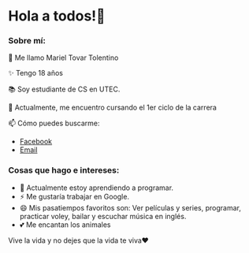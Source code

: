 # Hola a todos!👋

<!--
**MarielUTEC/MarielUTEC** is a ✨ _special_ ✨ repository because its `README.md` (this file) appears on your GitHub profile.
--> 
### Sobre mí:
<!--
-->
👋 Me llamo Mariel Tovar Tolentino

✨ Tengo 18 años

📚 Soy estudiante de CS en UTEC.

📂 Actualmente, me encuentro cursando el 1er ciclo de la carrera

📫 Cómo puedes buscarme: 
- [Facebook](https://www.facebook.com/MarielTovarTolentino/)
- [Email]( mariel.tovar@utec.edu.pe)

### Cosas que hago e intereses:
- 🌱 Actualmente estoy aprendiendo a programar.
- ⚡ Me gustaría trabajar en Google.
- 😄 Mis pasatiempos favoritos son: Ver películas y series, programar, practicar voley, bailar y escuchar música en inglés.
- 💕 Me encantan los animales

Vive la vida y no dejes que la vida te viva❤
  
<!--

  
